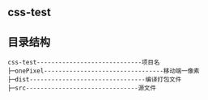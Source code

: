 ﻿## css-test

## 目录结构
	css-test-----------------------------项目名
	├─onePixel---------------------------------移动端一像素
	├─dist--------------------------------编译打包文件
	├─src-------------------------------源文件
	